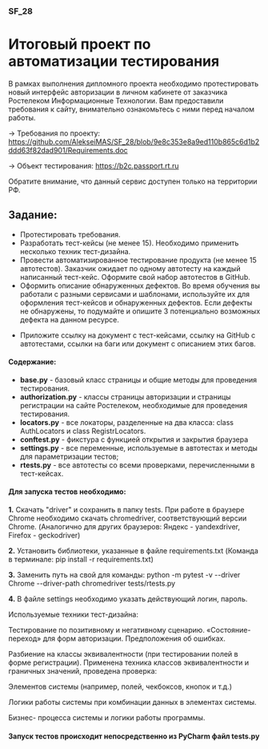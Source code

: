### SF_28
# Итоговый проект по автоматизации тестирования

В рамках выполнения дипломного проекта необходимо протестировать новый интерфейс авторизации в личном кабинете от заказчика Ростелеком Информационные Технологии. 
Вам предоставили требования к сайту, внимательно ознакомьтесь с ними перед началом работы. 

→ Требования по проекту: https://github.com/AlekseiMAS/SF_28/blob/9e8c353e8a9ed110b865c6d1b2ddd63f82dad901/Requirements.doc

→ Объект тестирования: https://b2c.passport.rt.ru

Обратите внимание, что данный сервис доступен только на территории РФ. 

## Задание:

- Протестировать требования.
- Разработать тест-кейсы (не менее 15). Необходимо применить несколько техник тест-дизайна.
- Провести автоматизированное тестирование продукта (не менее 15 автотестов). 
  Заказчик ожидает по одному автотесту на каждый написанный тест-кейс. Оформите свой набор автотестов в GitHub.
- Оформить описание обнаруженных дефектов. Во время обучения вы работали с разными сервисами и шаблонами, 
  используйте их для оформления тест-кейсов и обнаруженных дефектов. 
  Если дефекты не обнаружены, то подумайте и опишите 3 потенциально возможных дефекта на данном ресурсе.

* Приложите ссылку на документ с тест-кейсами, ссылку на GitHub с автотестами, ссылки на баги или документ с описанием этих багов.

#### Содержание:
+ **base.py** - базовый класс страницы и общие методы для проведения тестирования.  
+ **authorization.py** - классы страницы авторизации и страницы регистрации на сайте Ростелеком, необходимые для проведения тестирования.  
+ **locators.py** - все локаторы, разделенные на два класса: class AuthLocators и class RegistrLocators.  
+ **conftest.py** - фикстура с функцией открытия и закрытия браузера  
+ **settings.py** - все переменные, используемые в автотестах и методы для параметризации тестов;  
+ **rtests.py** - все автотесты со всеми проверками, перечисленными в тест-кейсах.  

#### Для запуска тестов необходимо:
  **1.** Cкачать "driver" и сохранить в папку tests.
  При работе в браузере Chrome необходимо скачать chromedriver, соответствующий версии Chrome.
  (Аналогично для других браузеров: Яндекс - yandexdriver, Firefox - geckodriver)

  **2.** Установить библиотеки, указанные в файле requirements.txt
(Команда в терминале: pip install -r requirements.txt)

  **3.** Заменить путь на свой для команды: python -m pytest -v --driver Chrome --driver-path chromedriver tests/rtests.py
  
  **4.** В файле settings необходимо указать действующий логин, пароль.

Используемые техники тест-дизайна:

Тестирование по позитивному и негативному сценарию. «Состояние-переход» для форм авторизации. Предположения об ошибках.

Разбиение на классы эквивалентности (при тестировании полей в форме регистрации).
Применена техника классов эквивалентности и граничных значений, проведена проверка:

Элементов системы (например, полей, чекбоксов, кнопок и т.д.)

Логики работы системы при комбинации данных в элементах системы.

Бизнес- процесса системы и логики работы программы.

#### Запуск тестов происходит непосредственно из PyCharm файл tests.py
